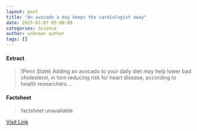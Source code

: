 ```yaml
---
layout: post
title: "An avocado a day keeps the cardiologist away"
date: 2015-01-07 05:00:00
categories: Science
author: unknown author
tags: []
---
```



#### Extract
>(Penn State) Adding an avocado to your daily diet may help lower bad cholesterol, in turn reducing risk for heart disease, according to health researchers....

#### Factsheet
>factsheet unavailable

[Visit Link](http://www.eurekalert.org/pub_releases/2015-01/ps-aaa010715.php)


